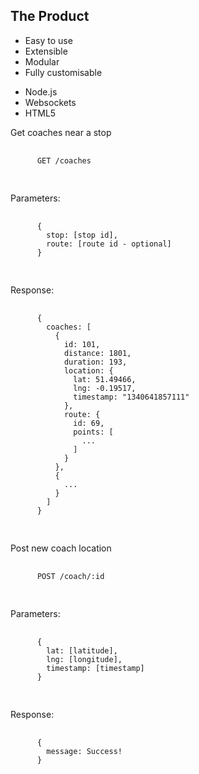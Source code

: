 <section>
  <h2>The Product</h2>
  <ul>
    <li class="fragment">Easy to use</li>
    <li class="fragment">Extensible</li>
    <li class="fragment">Modular</li>
    <li class="fragment">Fully customisable</li>
  </ul>
</section>
<section>
  <ul>
    <li>Node.js</li>
    <li>Websockets</li>
    <li>HTML5</li>
  </ul>
</section>
<section>
  <p>Get coaches near a stop</p>
  <pre>
    <code>
      GET /coaches
    </code>
  </pre>
  <p>Parameters:</p>
  <pre>
    <code>
      {
        stop: [stop id],
        route: [route id - optional]
      }
    </code>
  </pre>
  <p>Response:</p>
  <pre>
    <code>
      {
        coaches: [
          {
            id: 101,
            distance: 1801,
            duration: 193,
            location: {
              lat: 51.49466,
              lng: -0.19517,
              timestamp: "1340641857111"
            },
            route: {
              id: 69,
              points: [
                ...
              ]
            }
          },
          {
            ...
          }
        ]
      }
    </code>
  </pre>
</section>
<section>
  <p>Post new coach location</p>
  <pre>
    <code>
      POST /coach/:id
    </code>
  </pre>
  <p>Parameters:</p>
  <pre>
    <code>
      {
        lat: [latitude],
        lng: [longitude],
        timestamp: [timestamp]
      }
    </code>
  </pre>
  <p>Response:</p>
  <pre>
    <code>
      { 
        message: Success!
      }
    </code>
  </pre>
</section>

